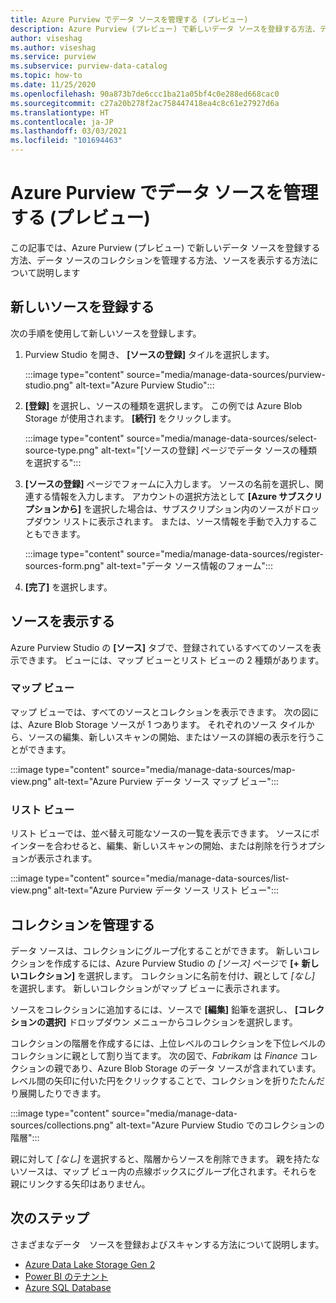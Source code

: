 ```yaml
---
title: Azure Purview でデータ ソースを管理する (プレビュー)
description: Azure Purview (プレビュー) で新しいデータ ソースを登録する方法、データ ソースのコレクションを管理する方法、ソースを表示する方法について説明します。
author: viseshag
ms.author: viseshag
ms.service: purview
ms.subservice: purview-data-catalog
ms.topic: how-to
ms.date: 11/25/2020
ms.openlocfilehash: 90a873b7de6ccc1ba21a05bf4c0e288ed668cac0
ms.sourcegitcommit: c27a20b278f2ac758447418ea4c8c61e27927d6a
ms.translationtype: HT
ms.contentlocale: ja-JP
ms.lasthandoff: 03/03/2021
ms.locfileid: "101694463"
---
```

# <a name="manage-data-sources-in-azure-purview-preview"></a>Azure Purview でデータ ソースを管理する (プレビュー)

この記事では、Azure Purview (プレビュー) で新しいデータ ソースを登録する方法、データ ソースのコレクションを管理する方法、ソースを表示する方法について説明します

## <a name="register-a-new-source"></a>新しいソースを登録する

次の手順を使用して新しいソースを登録します。

1. Purview Studio を開き、 **[ソースの登録]** タイルを選択します。

   :::image type="content" source="media/manage-data-sources/purview-studio.png" alt-text="Azure Purview Studio":::

1. **[登録]** を選択し、ソースの種類を選択します。 この例では Azure Blob Storage が使用されます。 **[続行]** をクリックします。

   :::image type="content" source="media/manage-data-sources/select-source-type.png" alt-text="[ソースの登録] ページでデータ ソースの種類を選択する":::

1. **[ソースの登録]**  ページでフォームに入力します。 ソースの名前を選択し、関連する情報を入力します。 アカウントの選択方法として **[Azure サブスクリプションから]** を選択した場合は、サブスクリプション内のソースがドロップダウン リストに表示されます。 または、ソース情報を手動で入力することもできます。

   :::image type="content" source="media/manage-data-sources/register-sources-form.png" alt-text="データ ソース情報のフォーム":::

1. **[完了]** を選択します。

## <a name="view-sources"></a>ソースを表示する

Azure Purview Studio の **[ソース]** タブで、登録されているすべてのソースを表示できます。 ビューには、マップ ビューとリスト ビューの 2 種類があります。

### <a name="map-view"></a>マップ ビュー

マップ ビューでは、すべてのソースとコレクションを表示できます。 次の図には、Azure Blob Storage ソースが 1 つあります。 それぞれのソース タイルから、ソースの編集、新しいスキャンの開始、またはソースの詳細の表示を行うことができます。

:::image type="content" source="media/manage-data-sources/map-view.png" alt-text="Azure Purview データ ソース マップ ビュー":::

### <a name="list-view"></a>リスト ビュー

リスト ビューでは、並べ替え可能なソースの一覧を表示できます。 ソースにポインターを合わせると、編集、新しいスキャンの開始、または削除を行うオプションが表示されます。

:::image type="content" source="media/manage-data-sources/list-view.png" alt-text="Azure Purview データ ソース リスト ビュー":::

## <a name="manage-collections"></a>コレクションを管理する

データ ソースは、コレクションにグループ化することができます。 新しいコレクションを作成するには、Azure Purview Studio の *[ソース]* ページで **[+ 新しいコレクション]** を選択します。 コレクションに名前を付け、親として *[なし]* を選択します。 新しいコレクションがマップ ビューに表示されます。

ソースをコレクションに追加するには、ソースで **[編集]** 鉛筆を選択し、 **[コレクションの選択]** ドロップダウン メニューからコレクションを選択します。

コレクションの階層を作成するには、上位レベルのコレクションを下位レベルのコレクションに親として割り当てます。 次の図で、*Fabrikam* は *Finance* コレクションの親であり、Azure Blob Storage のデータ ソースが含まれています。 レベル間の矢印に付いた円をクリックすることで、コレクションを折りたたんだり展開したりできます。

:::image type="content" source="media/manage-data-sources/collections.png" alt-text="Azure Purview Studio でのコレクションの階層":::

親に対して *[なし]* を選択すると、階層からソースを削除できます。 親を持たないソースは、マップ ビュー内の点線ボックスにグループ化されます。それらを親にリンクする矢印はありません。

## <a name="next-steps"></a>次のステップ

さまざまなデータ　ソースを登録およびスキャンする方法について説明します。

* [Azure Data Lake Storage Gen 2](register-scan-adls-gen2.md)
* [Power BI のテナント](register-scan-power-bi-tenant.md)
* [Azure SQL Database](register-scan-azure-sql-database.md)
